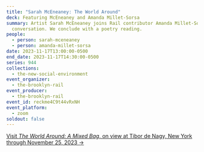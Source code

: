```yaml
---
title: "Sarah McEneaney: The World Around"
deck: Featuring McEneaney and Amanda Millet-Sorsa
summary: Artist Sarah McEneaney joins Rail contributor Amanda Millet-Sorsa for a
  conversation. We conclude with a poetry reading.
people:
  - person: sarah-mceneaney
  - person: amanda-millet-sorsa
date: 2023-11-17T13:00:00-0500
end_date: 2023-11-17T14:30:00-0500
series: 944
collections:
  - the-new-social-environment
event_organizer:
  - the-brooklyn-rail
event_producer:
  - the-brooklyn-rail
event_id: reckme4C9t44vRxNH
event_platform:
  - zoom
soldout: false
---
```

[V﻿isit *The World Around: A Mixed Bag*, on view at Tibor de Nagy, New York through November 25, 2023 →](https://www.tibordenagy.com/exhibitions/sarah-mceneaney8)